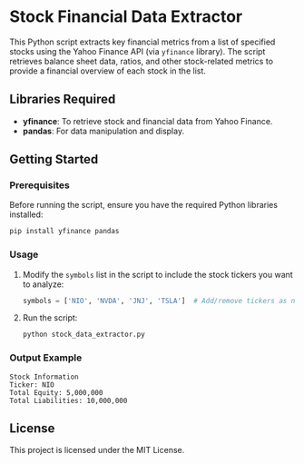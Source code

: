 
# Stock Financial Data Extractor

This Python script extracts key financial metrics from a list of specified stocks using the Yahoo Finance API (via `yfinance` library). The script retrieves balance sheet data, ratios, and other stock-related metrics to provide a financial overview of each stock in the list.

## Libraries Required

- **yfinance**: To retrieve stock and financial data from Yahoo Finance.
- **pandas**: For data manipulation and display.

## Getting Started

### Prerequisites

Before running the script, ensure you have the required Python libraries installed:

```bash
pip install yfinance pandas
```

### Usage

1. Modify the `symbols` list in the script to include the stock tickers you want to analyze:
    ```python
    symbols = ['NIO', 'NVDA', 'JNJ', 'TSLA']  # Add/remove tickers as needed
    ```

2. Run the script:
    ```bash
    python stock_data_extractor.py
    ```

### Output Example

```
Stock Information
Ticker: NIO
Total Equity: 5,000,000
Total Liabilities: 10,000,000
```

## License

This project is licensed under the MIT License.
